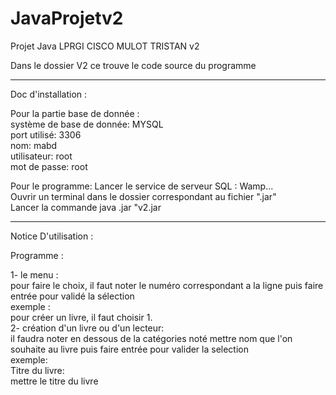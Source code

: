# JavaProjetv2
Projet Java LPRGI CISCO MULOT TRISTAN v2

Dans le dossier V2 ce trouve le code source du programme

---------------------------------------------------------------------------------------------------

Doc d'installation :    

Pour la partie base de donnée :  
  système de base de donnée: MYSQL  
  port utilisé: 3306  
  nom:  mabd  
  utilisateur: root  
  mot de passe: root    

Pour le programme:
  Lancer le service de serveur SQL : Wamp...  
  Ouvrir un terminal dans le dossier correspondant au fichier ".jar"  
  Lancer la commande java .jar "v2.jar  
  
---------------------------------------------------------------------------------------------------
Notice D'utilisation :  
  
Programme :  
  
  1- le menu :  
      pour faire le choix, il faut noter le numéro correspondant a la ligne puis faire entrée pour validé la sélection  
      exemple :  
      pour créer un livre, il faut choisir 1.  
  2- création d'un livre ou d'un lecteur:  
      il faudra noter en dessous de la catégories noté mettre nom que l'on souhaite au livre puis faire entrée pour valider la selection  
      exemple:   
      Titre du livre:   
      mettre le titre du livre  
